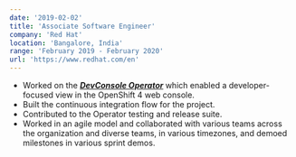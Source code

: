 ```yaml
---
date: '2019-02-02'
title: 'Associate Software Engineer'
company: 'Red Hat'
location: 'Bangalore, India'
range: 'February 2019 - February 2020'
url: 'https://www.redhat.com/en'
---
```


- Worked on the <strong><em>[DevConsole Operator](https://github.com/redhat-developer/devconsole-operator)</strong></em> which enabled a developer-focused view in the OpenShift 4 web console.
- Built the continuous integration flow for the project.
- Contributed to the Operator testing and release suite.
-  Worked in an agile model and collaborated with various teams across the organization and diverse teams, in various timezones, and demoed milestones in various sprint demos.
